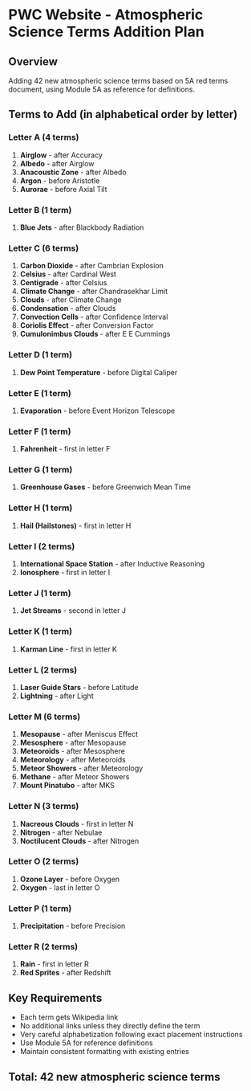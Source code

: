 # PWC Website - Atmospheric Science Terms Addition Plan

## Overview
Adding 42 new atmospheric science terms based on 5A red terms document, using Module 5A as reference for definitions.

## Terms to Add (in alphabetical order by letter)

### Letter A (4 terms)
1. **Airglow** - after Accuracy
2. **Albedo** - after Airglow  
3. **Anacoustic Zone** - after Albedo
4. **Argon** - before Aristotle
5. **Aurorae** - before Axial Tilt

### Letter B (1 term)
1. **Blue Jets** - after Blackbody Radiation

### Letter C (6 terms)
1. **Carbon Dioxide** - after Cambrian Explosion
2. **Celsius** - after Cardinal West
3. **Centigrade** - after Celsius
4. **Climate Change** - after Chandrasekhar Limit
5. **Clouds** - after Climate Change
6. **Condensation** - after Clouds
7. **Convection Cells** - after Confidence Interval
8. **Coriolis Effect** - after Conversion Factor
9. **Cumulonimbus Clouds** - after E E Cummings

### Letter D (1 term)
1. **Dew Point Temperature** - before Digital Caliper

### Letter E (1 term)
1. **Evaporation** - before Event Horizon Telescope

### Letter F (1 term)
1. **Fahrenheit** - first in letter F

### Letter G (1 term)
1. **Greenhouse Gases** - before Greenwich Mean Time

### Letter H (1 term)
1. **Hail (Hailstones)** - first in letter H

### Letter I (2 terms)
1. **International Space Station** - after Inductive Reasoning
2. **Ionosphere** - first in letter I

### Letter J (1 term)
1. **Jet Streams** - second in letter J

### Letter K (1 term)
1. **Karman Line** - first in letter K

### Letter L (2 terms)
1. **Laser Guide Stars** - before Latitude
2. **Lightning** - after Light

### Letter M (6 terms)
1. **Mesopause** - after Meniscus Effect
2. **Mesosphere** - after Mesopause
3. **Meteoroids** - after Mesosphere
4. **Meteorology** - after Meteoroids
5. **Meteor Showers** - after Meteorology
6. **Methane** - after Meteor Showers
7. **Mount Pinatubo** - after MKS

### Letter N (3 terms)
1. **Nacreous Clouds** - first in letter N
2. **Nitrogen** - after Nebulae
3. **Noctilucent Clouds** - after Nitrogen

### Letter O (2 terms)
1. **Ozone Layer** - before Oxygen
2. **Oxygen** - last in letter O

### Letter P (1 term)
1. **Precipitation** - before Precision

### Letter R (2 terms)
1. **Rain** - first in letter R
2. **Red Sprites** - after Redshift

## Key Requirements
- Each term gets Wikipedia link
- No additional links unless they directly define the term
- Very careful alphabetization following exact placement instructions
- Use Module 5A for reference definitions
- Maintain consistent formatting with existing entries

## Total: 42 new atmospheric science terms
